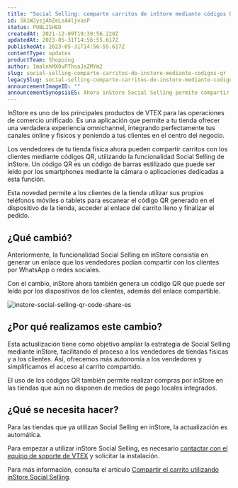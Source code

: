 ```yaml
---
title: "Social Selling: comparte carritos de inStore mediante códigos QR"
id: 5k1WJysjAhZeLsA4ljvasP
status: PUBLISHED
createdAt: 2021-12-09T19:39:56.220Z
updatedAt: 2023-05-31T14:56:55.617Z
publishedAt: 2023-05-31T14:56:55.617Z
contentType: updates
productTeam: Shopping
author: 1malnhMX0vPThsaJaZMYm2
slug: social-selling-comparte-carritos-de-instore-mediante-codigos-qr
legacySlug: social-selling-comparte-carritos-de-instore-mediante-codigos-qr
announcementImageID: ""
announcementSynopsisES: Ahora inStore Social Selling permite compartir códigos QR para que los clientes finalicen sus compras.
---
```


InStore es uno de los principales productos de VTEX para las operaciones de comercio unificado. Es una aplicación que permite a tu tienda ofrecer una verdadera experiencia omnichannel, integrando perfectamente tus canales online y físicos y poniendo a tus clientes en el centro del negocio.

Los vendedores de tu tienda física ahora pueden compartir carritos con los clientes mediante códigos QR, utilizando la funcionalidad Social Selling de inStore. Un código QR es un código de barras estilizado que puede ser leído por los smartphones mediante la cámara o aplicaciones dedicadas a esta función.

Esta novedad permite a los clientes de la tienda utilizar sus propios teléfonos móviles o tablets para escanear el código QR generado en el dispositivo de la tienda, acceder al enlace del carrito lleno y finalizar el pedido.

## ¿Qué cambió?

Anteriormente, la funcionalidad Social Selling en inStore consistía en generar un enlace que los vendedores podían compartir con los clientes por WhatsApp o redes sociales.

Con el cambio, inStore ahora también genera un código QR que puede ser leído por los dispositivos de los clientes, además del enlace compartible.

![instore-social-selling-qr-code-share-es](https://images.ctfassets.net/alneenqid6w5/3JOA4Ar1iW4PudeTYWzaQD/1d1c94682042d029f24d527ef8290e94/image3.png)

## ¿Por qué realizamos este cambio?

Esta actualización tiene como objetivo ampliar la estrategia de Social Selling mediante inStore, facilitando el proceso a los vendedores de tiendas físicas y a los clientes. Así, ofrecemos más autonomía a los vendedores y simplificamos el acceso al carrito compartido.

El uso de los códigos QR también permite realizar compras por inStore en las tiendas que aún no disponen de medios de pago locales integrados.

## ¿Qué se necesita hacer?

Para las tiendas que ya utilizan Social Selling en inStore, la actualización es automática. 

Para empezar a utilizar inStore Social Selling, es necesario [contactar con el equipo de soporte de VTEX](https://support.vtex.com/hc/es-es/requests) y solicitar la instalación.

Para más información, consulta el artículo [Compartir el carrito utilizando inStore Social Selling](https://help.vtex.com/es/tracks/instore-usando-el-app--4BYzQIwyOHvnmnCYQgLzdr/6deiffo22iKkY27PkfstXy).
